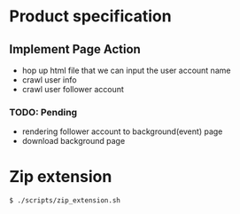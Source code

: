 # Product specification

## Implement Page Action

- hop up html file that we can input the user account name
- crawl user info
- crawl user follower account

### TODO: Pending

- rendering follower account to background(event) page
- download background page

# Zip extension

`$ ./scripts/zip_extension.sh`